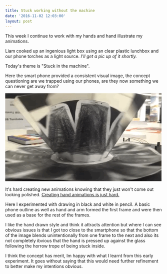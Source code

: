```yaml
---
title: Stuck working without the machine
date: '2016-11-02 12:03:00'
layout: post
---
```

This week I continue to work with my hands and hand illustrate my animations.

Liam cooked up an ingenious light box using an clear plastic lunchbox and our phone torches as a light source. *I'll get a pic up of it shortly.*

Today's theme is "Stuck in the machine".

Here the smart phone provided a consistent visual image, the concept questioning are we trapped using our phones, are they now something we can never get away from?

![](forestryio/images/Stuck%20in%20the%20Machine.gif)

It's hard creating new animations knowing that they just won't come out looking polished. [Creating hand animations is just hard.](http://oneandzero.space/2016/10/18/creating-hand-drawn-animations-is-hard.html)

Here I experimented with drawing in black and white in pencil. A basic phone outline as well as hand and arm formed the first frame and were then used as a base for the rest of the frames.

I like the hand drawn style and think it attracts attention but where I can see obvious issues is that I got too close to the smartphone so that the bottom of the image blends unintentionally from one frame to the next and also its not completely ibvious that the hand is pressed up against the glass following the horrow trope of being stuck inside.

I think the concept has merit, Im happy with what I learnt from this early experiment. It goes without saying that this would need further refinement to better make my intentions obvious.